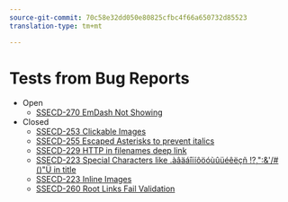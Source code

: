 ```yaml
---
source-git-commit: 70c58e32dd050e80825cfbc4f66a650732d85523
translation-type: tm+mt

---
```

# Tests from Bug Reports

* Open
   * [SSECD-270 EmDash Not Showing](ssecd270.md)
* Closed
   * [SSECD-253 Clickable Images](ssecd253.md)
   * [SSECD-255 Escaped Asterisks to prevent italics](ssecd255.md)
   * [SSECD-229 HTTP in filenames deep link](ssecd229-http-in-filename.md)
   * [SSECD-223 Special Characters like .àâäáîïíôöóùûüéêëçñ !?,":&'/#()"Ü in title](ssecd253.md)
   * [SSECD-223 Inline Images](ssecd233-inline-images-newline.md)
   * [SSECD-260 Root Links Fail Validation](ssecd260.md)

